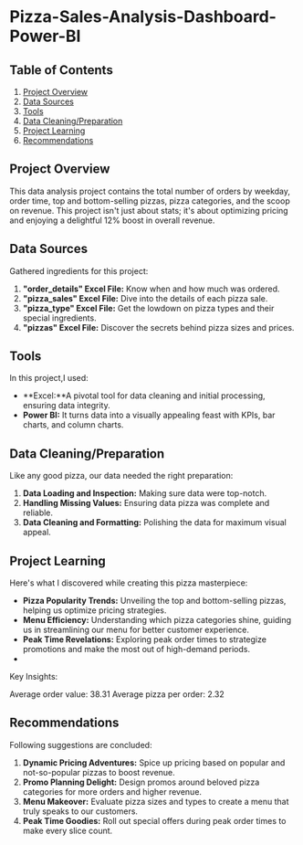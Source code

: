 # Pizza-Sales-Analysis-Dashboard-Power-BI

## Table of Contents

1. [Project Overview](#project-overview)
2. [Data Sources](#data-sources)
3. [Tools](#tools)
4. [Data Cleaning/Preparation](#data-cleaningpreparation)
5. [Project Learning](#project-learning)
6. [Recommendations](#recommendations)

## Project Overview
This data analysis project contains the total number of orders by weekday, order time, top and bottom-selling pizzas, pizza categories, and the scoop on revenue. This project isn't just about stats; it's about optimizing pricing and enjoying a delightful 12% boost in overall revenue.

## Data Sources
Gathered  ingredients for this project:

1. **"order_details" Excel File:** Know when and how much was ordered.
2. **"pizza_sales" Excel File:** Dive into the details of each pizza sale.
3. **"pizza_type" Excel File:** Get the lowdown on pizza types and their special ingredients.
4. **"pizzas" Excel File:** Discover the secrets behind pizza sizes and prices.

## Tools
In this project,I used:

- **Excel:**A pivotal tool for data cleaning and initial processing, ensuring data integrity.
- **Power BI:** It  turns data into a visually appealing feast with KPIs, bar charts, and column charts.

## Data Cleaning/Preparation
Like any good pizza, our data needed the right preparation:

1. **Data Loading and Inspection:** Making sure data were top-notch.
2. **Handling Missing Values:** Ensuring data pizza was complete and reliable.
3. **Data Cleaning and Formatting:** Polishing the data for maximum visual appeal.

## Project Learning
Here's what I discovered while creating this pizza masterpiece:

- **Pizza Popularity Trends:** Unveiling the top and bottom-selling pizzas, helping us optimize pricing strategies.
- **Menu Efficiency:** Understanding which pizza categories shine, guiding us in streamlining our menu for better customer experience.
- **Peak Time Revelations:** Exploring peak order times to strategize promotions and make the most out of high-demand periods.
- 
Key Insights:

Average order value: 38.31
Average pizza per order: 2.32

## Recommendations
Following suggestions are concluded:

1. **Dynamic Pricing Adventures:** Spice up pricing based on popular and not-so-popular pizzas to boost revenue.
2. **Promo Planning Delight:** Design promos around beloved pizza categories for more orders and higher revenue.
3. **Menu Makeover:** Evaluate pizza sizes and types to create a menu that truly speaks to our customers.
4. **Peak Time Goodies:** Roll out special offers during peak order times to make every slice count.

